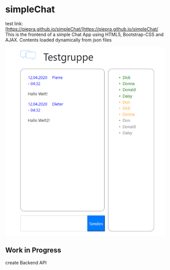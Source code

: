 # simpleChat
test link: [https://piepra.github.io/simpleChat/]https://piepra.github.io/simpleChat/
This is the frontend of a simple Chat App using HTML5, Bootstrap-CSS and AJAX.
Contents loaded dynamically from json files

![Image of Frontend](doku/frontend.png)

## Work in Progress
create Backend API

